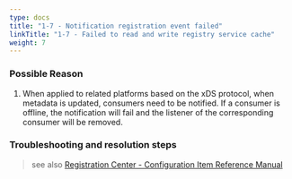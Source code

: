 ```yaml
---
type: docs
title: "1-7 - Notification registration event failed"
linkTitle: "1-7 - Failed to read and write registry service cache"
weight: 7
---
```


### Possible Reason

1. When applied to related platforms based on the xDS protocol, when metadata is updated, consumers need to be notified. If a consumer is offline, the notification will fail and the listener of the corresponding consumer will be removed.

### Troubleshooting and resolution steps

> see also
[Registration Center - Configuration Item Reference Manual](https://dubbo.apache.org/zh-cn/docs3-v2/java-sdk/reference-manual/config/properties/#registry)
